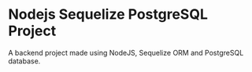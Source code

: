 # Nodejs Sequelize PostgreSQL Project
<!-- # redesigned-octo-goggles -->
A backend project made using NodeJS, Sequelize ORM and PostgreSQL database.